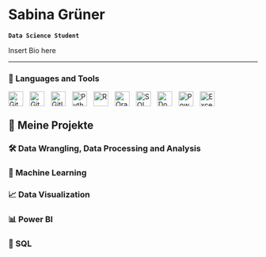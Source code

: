 # Sabina Grüner

**`Data Science Student`**

Insert Bio here

---
### 🧰 Languages and Tools


<img align="left" alt="Git" width="30px" style="padding-right:10px;" src="https://cdn.jsdelivr.net/gh/devicons/devicon/icons/git/git-original.svg" />
<img align="left" alt="GitHub" width="30px" style="padding-right:10px;" src="https://cdn-icons-png.flaticon.com/128/733/733553.png" />
<img align="left" alt="Gitlab" width="30px" style="padding-right:10px;" src="https://cdn-icons-png.flaticon.com/128/5968/5968853.png" />
<img align="left" alt="Python" width="30px" style="padding-right:10px;" src="https://s3.dualstack.us-east-2.amazonaws.com/pythondotorg-assets/media/community/logos/python-logo-only.png" />
<img align="left" alt="R" width="30px" style="padding-right:10px;" src="https://www.r-project.org/Rlogo.png" />
<img align="left" alt="Oracle" width="30px" style="padding-right:10px;" src="https://cdn-icons-png.flaticon.com/128/16183/16183644.png" />
<img align="left" alt="SQL" width="30px" style="padding-right:10px;" src="https://cdn-icons-png.flaticon.com/128/337/337953.png" />
<img align="left" alt="Docker" width="30px" style="padding-right:10px;" src="https://cdn-icons-png.flaticon.com/128/15466/15466088.png" />
<img align="left" alt="Power BI" width="30px" style="padding-right:10px;" src="https://imgs.search.brave.com/pW0XORWEKrcLDme6jjecrE-t4qmrxDDQwZnWR3t3BcM/rs:fit:500:0:0:0/g:ce/aHR0cHM6Ly91cGxv/YWQud2lraW1lZGlh/Lm9yZy93aWtpcGVk/aWEvY29tbW9ucy90/aHVtYi9jL2NmL05l/d19Qb3dlcl9CSV9M/b2dvLnN2Zy8yMjBw/eC1OZXdfUG93ZXJf/QklfTG9nby5zdmcu/cG5n" />
<img align="left" alt="Excel" width="30px" style="padding-right:10px;" src="https://cdn-icons-png.flaticon.com/128/16509/16509278.png" />
<br />

#



## 📁 Meine Projekte


### 🛠️ Data Wrangling, Data Processing and Analysis



### 🤖 Machine Learning




### 📈 Data Visualization 



### 📊 Power BI



### 💾 SQL
